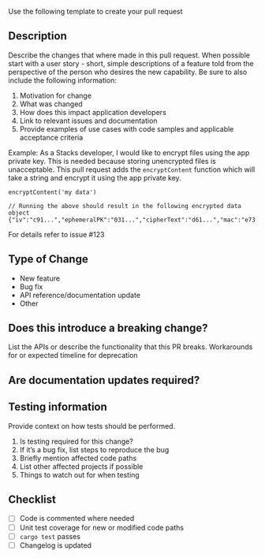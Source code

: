 Use the following template to create your pull request

## Description

Describe the changes that where made in this pull request. When possible start with a user story - short, simple descriptions of a feature told from the perspective of the person who desires the new capability. Be sure to also include the following information:

1. Motivation for change
2. What was changed
3. How does this impact application developers
4. Link to relevant issues and documentation
5. Provide examples of use cases with code samples and applicable acceptance criteria

Example: As a Stacks developer, I would like to encrypt files using the app private key. This is needed because storing unencrypted files is unacceptable. This pull request adds the `encryptContent` function which will take a string and encrypt it using the app private key.

```
encryptContent('my data')

// Running the above should result in the following encrypted data object
{"iv":"c91...","ephemeralPK":"031...","cipherText":"d61...","mac":"e73..."}
```

For details refer to issue #123

## Type of Change

<!-- Explain or annotate the nature of your changes, see examples below -->

- New feature
- Bug fix
- API reference/documentation update
- Other

## Does this introduce a breaking change?

List the APIs or describe the functionality that this PR breaks. Workarounds for or expected timeline for deprecation

## Are documentation updates required?

<!--
  DOCUMENTATION
  Consider if this PR makes changes that require README updates:
    - ABI changes
    - Memory management
    - Change in instructions inside tutorials/guides
    - etc...
-->

## Testing information

Provide context on how tests should be performed.

1. Is testing required for this change?
2. If it’s a bug fix, list steps to reproduce the bug
3. Briefly mention affected code paths
4. List other affected projects if possible
5. Things to watch out for when testing

## Checklist

- [ ] Code is commented where needed
- [ ] Unit test coverage for new or modified code paths
- [ ] `cargo test` passes
- [ ] Changelog is updated
